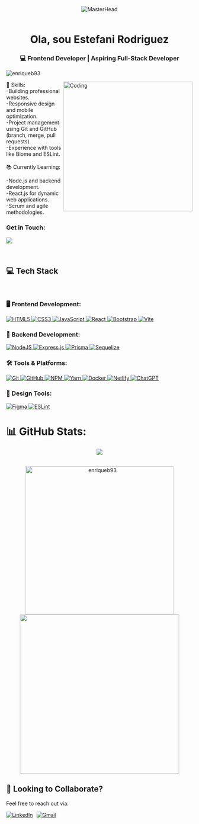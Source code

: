 <div align="center">
  <img src="./github-header-image%20(2).png" alt="MasterHead">
</div>
<br>

<h1 align="center">Ola, sou Estefani Rodriguez</h1>
<h3 align="center">💻 Frontend Developer | Aspiring Full-Stack Developer</h3>

<p align="left"> <img src="https://komarev.com/ghpvc/?username=enriqueb93&label=Profile%20views&color=0e75b6&style=flat" alt="enriqueb93" /> </p>
<img align="right" alt="Coding" width="350"  src="https://user-images.githubusercontent.com/74038190/216644497-1951db19-8f3d-4e44-ac08-8e9d7e0d94a7.gif">

🎯 Skills:
<br>
-Building professional websites. <br>
-Responsive design and mobile optimization.<br>
-Project management using Git and GitHub (branch, merge, pull requests).<br>
-Experience with tools like Biome and ESLint.<br> 
<br>
📚 Currently Learning:

-Node.js and backend development.<br>
-React.js for dynamic web applications.<br>
-Scrum and agile methodologies.

<h3 align="left"> Get in Touch:</h3>
<p align="left">
  <a href="https://www.linkedin.com/in/enrique-jose-blanco/" target="_blank"> <img align="center" src="https://img.shields.io/badge/LinkedIn-0077B5?style=for-the-badge&logo=linkedin&logoColor=white"/></a>
</p>
<br>
<section id="tech-stack">
  <h2>💻 Tech Stack</h2>

  <div align="left" style="display:flex  justify-content: space-around;   flex-wrap: wrap; gap: 50px;"><br>
    <h3>🖥️ Frontend Development:</h3>
    <a href="https://developer.mozilla.org/en-US/docs/Web/HTML" target="_blank">
      <img src="https://img.shields.io/badge/html5-%23E34F26.svg?style=for-the-badge&logo=html5&logoColor=white" alt="HTML5">
    </a>
    <a href="https://developer.mozilla.org/en-US/docs/Web/CSS" target="_blank">
      <img src="https://img.shields.io/badge/css3-%231572B6.svg?style=for-the-badge&logo=css3&logoColor=white" alt="CSS3">
    </a>
    <a href="https://developer.mozilla.org/en-US/docs/Web/JavaScript" target="_blank">
      <img src="https://img.shields.io/badge/javascript-%23323330.svg?style=for-the-badge&logo=javascript&logoColor=%23F7DF1E" alt="JavaScript">
    </a>
    <a href="https://reactjs.org/" target="_blank">
      <img src="https://img.shields.io/badge/react-%2320232a.svg?style=for-the-badge&logo=react&logoColor=%2361DAFB" alt="React">
    </a>
    <a href="https://getbootstrap.com/" target="_blank">
      <img src="https://img.shields.io/badge/bootstrap-%238511FA.svg?style=for-the-badge&logo=bootstrap&logoColor=white" alt="Bootstrap">
    </a>
    <a href="https://vitejs.dev/" target="_blank">
      <img src="https://img.shields.io/badge/vite-%23646CFF.svg?style=for-the-badge&logo=vite&logoColor=white" alt="Vite">
    </a><br>
   <h3>🔧 Backend Development:</h3>
    <a href="https://nodejs.org/" target="_blank">
      <img src="https://img.shields.io/badge/node.js-6DA55F?style=for-the-badge&logo=node.js&logoColor=white" alt="NodeJS">
    </a>
    <a href="https://expressjs.com/" target="_blank">
      <img src="https://img.shields.io/badge/express.js-%23404d59.svg?style=for-the-badge&logo=express&logoColor=%2361DAFB" alt="Express.js">
    </a>
    <a href="https://www.prisma.io/" target="_blank">
      <img src="https://img.shields.io/badge/Prisma-3982CE?style=for-the-badge&logo=Prisma&logoColor=white" alt="Prisma">
    </a>
    <a href="https://sequelize.org/" target="_blank">
      <img src="https://img.shields.io/badge/Sequelize-52B0E7?style=for-the-badge&logo=Sequelize&logoColor=white" alt="Sequelize">
    </a><br>
       <h3>🛠️ Tools & Platforms:</h3>
    <a href="https://git-scm.com/" target="_blank">
      <img src="https://img.shields.io/badge/git-%23F05033.svg?style=for-the-badge&logo=git&logoColor=white" alt="Git">
    </a>
    <a href="https://github.com/" target="_blank">
      <img src="https://img.shields.io/badge/github-%23121011.svg?style=for-the-badge&logo=github&logoColor=white" alt="GitHub">
    </a>
    <a href="https://www.npmjs.com/" target="_blank">
      <img src="https://img.shields.io/badge/NPM-%23CB3837.svg?style=for-the-badge&logo=npm&logoColor=white" alt="NPM">
    </a>
    <a href="https://yarnpkg.com/" target="_blank">
      <img src="https://img.shields.io/badge/yarn-%232C8EBB.svg?style=for-the-badge&logo=yarn&logoColor=white" alt="Yarn">
    </a>
    <a href="https://www.docker.com/" target="_blank">
      <img src="https://img.shields.io/badge/docker-%230db7ed.svg?style=for-the-badge&logo=docker&logoColor=white" alt="Docker">
    </a>
    <a href="https://www.netlify.com/" target="_blank">
      <img src="https://img.shields.io/badge/netlify-%23000000.svg?style=for-the-badge&logo=netlify&logoColor=#00C7B7" alt="Netlify">
    </a>
    <a href="https://openai.com/" target="_blank">
      <img src="https://img.shields.io/badge/ChatGPT-%234A154B.svg?style=for-the-badge&logo=openai&logoColor=white" alt="ChatGPT">
    </a><br>

   <h3>🎨 Design Tools:</h3>
    <a href="https://www.figma.com/" target="_blank">
      <img src="https://img.shields.io/badge/figma-%23F24E1E.svg?style=for-the-badge&logo=figma&logoColor=white" alt="Figma">
    </a>
    <a href="https://eslint.org/" target="_blank">
      <img src="https://img.shields.io/badge/ESLint-4B3263?style=for-the-badge&logo=eslint&logoColor=white" alt="ESLint">
    </a>
  </div>
</section>

# 📊 GitHub Stats:

<div  align="center" > 
  <img  align="center" src="https://github-readme-streak-stats.herokuapp.com/?user=EnriqueB93&theme=blue-green&hide_border=false" /> 
</div>
<br> 
<p align="center"><img  width="400"  src="https://github-readme-stats.vercel.app/api/top-langs/?username=EnriqueB93&theme=blue-green&hide_border=false&include_all_commits=false&count_private=false&layout=compact" alt="enriqueb93" />   <img width="430"   src="https://github-readme-stats.vercel.app/api?username=EnriqueB93&theme=blue-green&hide_border=false&include_all_commits=false&count_private=false" />
</p>

<section id="contact">
  <h2>🤝 Looking to Collaborate?</h2>
  <p>Feel free to reach out via:</p>
  <p style="display: flex; gap: 10px; align-items: center;">
    <a href="https://www.linkedin.com/in/enrique-jose-blanco/" target="_blank">
      <img src="https://img.shields.io/badge/LinkedIn-0077B5?style=for-the-badge&logo=linkedin&logoColor=white" alt="LinkedIn">
    </a>
    <a href="mailto:enriquejblancob93@gmail.com" target="_blank">
      <img src="https://img.shields.io/badge/Gmail-D14836?style=for-the-badge&logo=gmail&logoColor=white" alt="Gmail">
    </a>
  </p>
</section>
